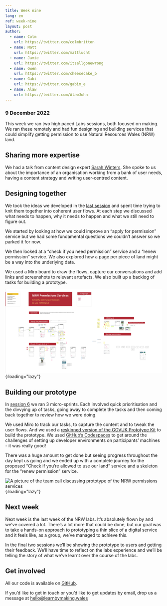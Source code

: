 ```yaml
---
title: Week nine
lang: en
ref: week-nine
layout: post
author:
  - name: Colm
    url: https://twitter.com/colmbritton
  - name: Matt
    url: https://twitter.com/mattlucht
  - name: Jamie
    url: https://twitter.com/itsallgonewrong
  - name: Gwen
    url: https://twitter.com/cheesecake_b
  - name: Gabi
    url: https://twitter.com/gabim_e
  - name: Alaw
    url: https://twitter.com/AlawJohn
---
```


### 9 December 2022

This week we ran two high paced Labs sessions, both focused on making. We ran these remotely and had fun designing and building services that could simplify getting permission to use Natural Resources Wales (NRW) land.

## Sharing more expertise

We had a talk from content design expert [Sarah Winters](https://twitter.com/ContentDesignLN). She spoke to us about the importance of an organisation working from a bank of user needs, having a content strategy and writing user-centred content.

## Designing together

We took the ideas we developed in the [last session](https://learnbymaking.wales/en/updates/2022/12/02/week-eight.html) and spent time trying to knit them together into coherent user flows. At each step we discussed what needs to happen, why it needs to happen and what we still need to figure out. 

We started by looking at how we could improve an “apply for permission” service but we had some fundamental questions we couldn’t answer so we parked it for now.

We then looked at a “check if you need permission” service and a “renew permission” service. We also explored how a page per piece of land might be a way into the underlying data.

We used a Miro board to draw the flows, capture our conversations and add links and screenshots to relevant artefacts. We also built up a backlog of tasks for building a prototype.

![A screenshot of the miro board that was used to draw the flows, capture our conversations and add links and screenshots to relevant artefacts ](/assets/images/service-design-collab.png){:loading="lazy"}

## Building our prototype

In [session 6](https://learnbymaking.wales/en/the-labs/session/six.html) we ran 3 micro-sprints. Each involved quick prioritisation and the divvying up of tasks, going away to complete the tasks and then coming back together to review how we were doing.

We used Miro to track our tasks, to capture the content and to tweak the user flows. And we used a [reskinned version of the GOVUK Prototype Kit](https://github.com/learnbymakingwales/lbm-prototype-kit) to build the prototype. We used [GitHub’s Codespaces](https://github.com/features/codespaces) to get around the challenges of setting up developer environments on participants’ machines - it was really good!

There was a huge amount to get done but seeing progress throughout the day kept us going and we ended up with a complete journey for the proposed “Check if you’re allowed to use our land” service and a skeleton for the “renew permission” service.

![A picture of the team call discussing prototype of the NRW permissions services](/assets/images/prototype-making-collab.png){:loading="lazy"}

## Next week

Next week is the last week of the NRW labs. It’s absolutely flown by and  we’ve covered a lot. There’s a lot more that could be done, but our goal was to take a hands-on approach to prototyping a thin slice of a digital service and it feels like, as a group, we’ve managed to achieve this.

In the final two sessions we’ll be showing the prototype to users and getting their feedback. We’ll have time to reflect on the labs experience and we’ll be telling the story of what we’ve learnt over the course of the labs.

## Get involved
All our code is available on [GitHub](https://github.com/orgs/learnbymakingwales/repositories).

If you’d like to get in touch or you’d like to get updates by email, drop us a message at [hello@learnbymaking.wales](mailTo:hello@learnbymaking.wales)
